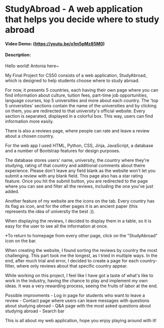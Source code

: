 # StudyAbroad - A web application that helps you decide where to study abroad
#### Video Demo:  (https://youtu.be/o1m5pMz85M0)
#### Description:
   Hello world! Antonia here~

   My Final Project for CS50 consists of a web application, StudyAbroad, which is designed to help students choose where to study abroad.

   For now, it presents 5 countries, each having their own page where you can find information about culture, tuition fees, part-time job opportunities, language courses, top 5 universities and more about each country. The 'top 5 universities' sections contain the name of the universities and by clicking on them, you are redirected to that university's official website. Every section is separated, displayed in a colorful box. This way, users can find information more easily.

   There is also a reviews page, where people can rate and leave a review about a chosen country.

   For the web app I used HTML, Python, CSS, Jinja, JavaScript, a database and a number of Bootstrap features for design purposes.

   The database stores users' name, university, the country where they're studying, rating of that country and additional comments about theire experience. Please don't leave any field blank as the website won't let you submit a review with any blank field. This page also has a star rating feature. Once you hit the submit button, you are redirected to the page where you can see and filter all the reviews, including the one you've just added.

   Another feature of my website are the icons on the tab. Every country has its flag as icon, and for the other pages it is an ancient paper (this represents the idea of university the best :)).

   When displaying the reviews, I decided to display them in a table, so it is easy for the user to see all the information at once.

   *To return to homepage from every other page, click on the "StudyAbroad" icon on the bar.

   When creating the website, I found sorting the reviews by country the most challenging. This part took me the longest, as I tried in multiple ways. In the end, after much trial and error, I decided to create a page for each country-filter, where only reviews about that specific country appear.

   While working on this project, I feel like I have got a taste of what's like to work in the industry, having the chance to play and implement my own ideas. It was a very rewarding process, seeing the fruits of labor at the end.

   Possible improvments
    - Log in page for students who want to leave a review
    - Contact page where users can leave messages with questions about studying abroad
    - Q&A page with the most asked questions about studying abroad
    - Search bar

   This is all about my web application, hope you enjoy playing around with it!


